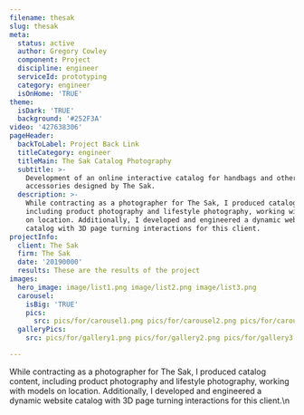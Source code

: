 ```yaml
---
filename: thesak
slug: thesak
meta:
  status: active
  author: Gregory Cowley
  component: Project
  discipline: engineer
  serviceId: prototyping
  category: engineer
  isOnHome: 'TRUE'
theme:
  isDark: 'TRUE'
  background: '#252F3A'
video: '427638306'
pageHeader:
  backToLabel: Project Back Link
  titleCategory: engineer
  titleMain: The Sak Catalog Photography
  subtitle: >-
    Development of an online interactive catalog for handbags and other fashion
    accessories designed by The Sak.
  description: >-
    While contracting as a photographer for The Sak, I produced catalog content,
    including product photography and lifestyle photography, working with models
    on location. Additionally, I developed and engineered a dynamic website
    catalog with 3D page turning interactions for this client.
projectInfo:
  client: The Sak
  firm: The Sak
  date: '20190000'
  results: These are the results of the project
images:
  hero_image: image/list1.png image/list2.png image/list3.png
  carousel:
    isBig: 'TRUE'
    pics:
      src: pics/for/carousel1.png pics/for/carousel2.png pics/for/carousel3.png
  galleryPics:
    src: pics/for/gallery1.png pics/for/gallery2.png pics/for/gallery3.png

---
```

While contracting as a photographer for The Sak, I produced catalog content, including product photography and lifestyle photography, working with models on location. Additionally, I developed and engineered a dynamic website catalog with 3D page turning interactions for this client.\n
  